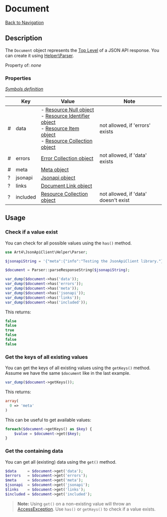 # Document
[Back to Navigation](README.md)

## Description

The `Document` object represents the [Top Level](http://jsonapi.org/format/#document-top-level) of a JSON API response. You can create it using [Helper\Parser](helper-parser.md).

Property of: _none_

### Properties

_[Symbols definition](objects-introduction.md#symbols)_

|     | Key | Value | Note |
| --- | --- | ----- | ---- |
| #   | data | - [Resource Null object](objects-resource-null.md)<br />- [Resource Identifier object](objects-resource-identifier.md)<br />- [Resource Item object](objects-resource-item.md)<br />- [Resource Collection object](objects-resource-collection.md) | not allowed, if 'errors' exists |
| #   | errors | [Error Collection object](objects-error-collection.md) | not allowed, if 'data' exists |
| #   | meta | [Meta object](objects-meta.md) | |
| ?   | jsonapi | [Jsonapi object](objects-jsonapi.md) | |
| ?   | links | [Document Link object](objects-document-link.md) | |
| ?   | included | [Resource Collection object](objects-resource-collection.md) | not allowed, if 'data' doesn't exist |

## Usage

### Check if a value exist

You can check for all possible values using the `has()` method.

```php
use Art4\JsonApiClient\Helper\Parser;

$jsonapiString = '{"meta":{"info":"Testing the JsonApiClient library."}}';

$document = Parser::parseResponseString($jsonapiString);

var_dump($document->has('data'));
var_dump($document->has('errors'));
var_dump($document->has('meta'));
var_dump($document->has('jsonapi'));
var_dump($document->has('links'));
var_dump($document->has('included'));
```

This returns:

```php
false
false
true
false
false
false
```

### Get the keys of all existing values

You can get the keys of all existing values using the `getKeys()` method. Assume we have the same `$document` like in the last example.

```php
var_dump($document->getKeys());
```

This returns:

```php
array(
  0 => 'meta'
)
```

This can be useful to get available values:

```php
foreach($document->getKeys() as $key) {
    $value = $document->get($key);
}
```

### Get the containing data

You can get all (existing) data using the `get()` method.

```php
$data     = $document->get('data');
$errors   = $document->get('errors');
$meta     = $document->get('meta');
$jsonapi  = $document->get('jsonapi');
$links    = $document->get('links');
$included = $document->get('included');
```

> **Note:** Using `get()` on a non-existing value will throw an [AccessException](exception-introduction.md#exceptionaccessexception). Use `has()` or `getKeys()` to check if a value exists.
